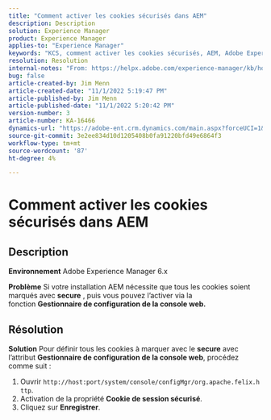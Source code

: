 ```yaml
---
title: "Comment activer les cookies sécurisés dans AEM"
description: Description
solution: Experience Manager
product: Experience Manager
applies-to: "Experience Manager"
keywords: "KCS, comment activer les cookies sécurisés, AEM, Adobe Experience Manager, 6.x"
resolution: Resolution
internal-notes: "From: https://helpx.adobe.com/experience-manager/kb/how-to-enable-secure-cookies-in-AEM.html"
bug: false
article-created-by: Jim Menn
article-created-date: "11/1/2022 5:19:47 PM"
article-published-by: Jim Menn
article-published-date: "11/1/2022 5:20:42 PM"
version-number: 3
article-number: KA-16466
dynamics-url: "https://adobe-ent.crm.dynamics.com/main.aspx?forceUCI=1&pagetype=entityrecord&etn=knowledgearticle&id=9e57415c-095a-ed11-9561-6045bd006a22"
source-git-commit: 3e2ee834d10d1205408b0fa91220bfd49e6864f3
workflow-type: tm+mt
source-wordcount: '87'
ht-degree: 4%

---
```


# Comment activer les cookies sécurisés dans AEM

## Description


<b>Environnement</b>
Adobe Experience Manager 6.x

<b>Problème</b>
Si votre installation AEM nécessite que tous les cookies soient marqués avec <b>secure</b> , puis vous pouvez l’activer via la fonction <b>Gestionnaire de configuration de la console web.</b>


## Résolution


<b>Solution</b>
Pour définir tous les cookies à marquer avec le <b>secure</b> avec l’attribut <b>Gestionnaire de configuration de la console web</b>, procédez comme suit :

1. Ouvrir `http://host:port/system/console/configMgr/org.apache.felix.http`.
2. Activation de la propriété <b>Cookie de session sécurisé</b>.
3. Cliquez sur <b>Enregistrer</b>.

